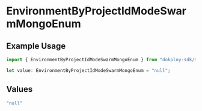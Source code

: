 # EnvironmentByProjectIdModeSwarmMongoEnum

## Example Usage

```typescript
import { EnvironmentByProjectIdModeSwarmMongoEnum } from "dokploy-sdk/models/operations";

let value: EnvironmentByProjectIdModeSwarmMongoEnum = "null";
```

## Values

```typescript
"null"
```